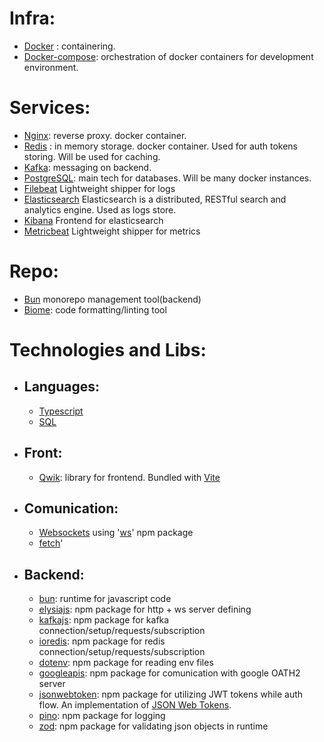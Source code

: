 
# Infra:
- [Docker](https://docs.docker.com/guides/get-started/) : containering.
- [Docker-compose](https://docs.docker.com/compose/): orchestration of docker containers for development environment.

# Services:
- [Nginx](https://nginx.org/en/docs/?_ga=2.52200234.268259207.1701880029-1006676728.1701880029): reverse proxy. docker container.
- [Redis](<(https://redis.io/)>) : in memory storage. docker container. Used for auth tokens storing. Will be used for caching.
- [Kafka](https://kafka.apache.org/): messaging on backend.
- [PostgreSQL](https://www.postgresql.org/docs/current/index.html): main tech for databases. Will be many docker instances.
- [Filebeat](https://www.elastic.co/beats/filebeat) Lightweight shipper for logs
- [Elasticsearch](https://www.elastic.co/elasticsearch) Elasticsearch is a distributed, RESTful search and analytics engine. Used as logs store.
- [Kibana](https://www.elastic.co/kibana) Frontend for elasticsearch
- [Metricbeat](https://www.elastic.co/beats/metricbeat) Lightweight shipper for metrics

# Repo:


- [Bun](https://bun.sh/docs/install/workspaces) monorepo management tool(backend)
- [Biome](https://biomejs.dev/guides/getting-started/): code formatting/linting tool


# Technologies and Libs:

- ## Languages:
  - [Typescript](https://www.typescriptlang.org/docs/)
  - [SQL](https://www.w3schools.com/sql/)
- ## Front:
  - [Qwik](https://qwik.builder.io/tutorial/welcome/overview/): library for frontend. Bundled with [Vite](https://vitejs.dev/)

- ## Comunication:
  - [Websockets](https://en.wikipedia.org/wiki/WebSocket) using '[ws](https://github.com/websockets/ws)' npm package
  - [fetch](https://developer.mozilla.org/en-US/docs/Web/API/Fetch_API/Using_Fetch)'
  
- ## Backend:

  - [bun](bun.sh): runtime for javascript code
  - [elysiajs](https://elysiajs.com/): npm package for http + ws server defining 
  - [kafkajs](https://kafka.js.org/): npm package for kafka connection/setup/requests/subscription
  - [ioredis](https://github.com/redis/ioredis): npm package for redis connection/setup/requests/subscription
  - [dotenv](https://github.com/motdotla/dotenv#readme): npm package for reading env files
  - [googleapis](https://github.com/googleapis/google-api-nodejs-client): npm package for comunication with google OATH2 server
  - [jsonwebtoken](https://github.com/auth0/node-jsonwebtoken): npm package for utilizing JWT tokens while auth flow. An implementation of [JSON Web Tokens](https://jwt.io/).
  - [pino](https://getpino.io/#/): npm package for logging
  - [zod](https://zod.dev/): npm package for validating json objects in runtime

